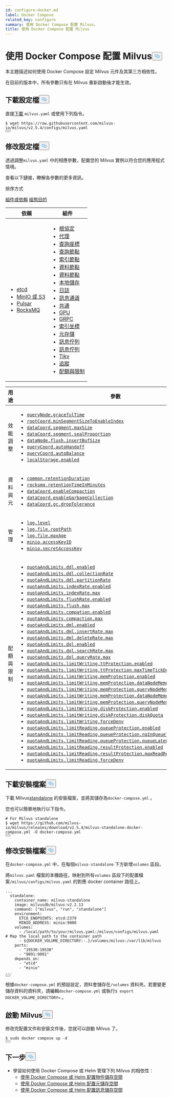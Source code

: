 ```yaml
---
id: configure-docker.md
label: Docker Compose
related_key: configure
summary: 使用 Docker Compose 配置 Milvus。
title: 使用 Docker Compose 配置 Milvus
---
```

<h1 id="Configure-Milvus-with-Docker-Compose" class="common-anchor-header">使用 Docker Compose 配置 Milvus<button data-href="#Configure-Milvus-with-Docker-Compose" class="anchor-icon" translate="no">
      <svg translate="no"
        aria-hidden="true"
        focusable="false"
        height="20"
        version="1.1"
        viewBox="0 0 16 16"
        width="16"
      >
        <path
          fill="#0092E4"
          fill-rule="evenodd"
          d="M4 9h1v1H4c-1.5 0-3-1.69-3-3.5S2.55 3 4 3h4c1.45 0 3 1.69 3 3.5 0 1.41-.91 2.72-2 3.25V8.59c.58-.45 1-1.27 1-2.09C10 5.22 8.98 4 8 4H4c-.98 0-2 1.22-2 2.5S3 9 4 9zm9-3h-1v1h1c1 0 2 1.22 2 2.5S13.98 12 13 12H9c-.98 0-2-1.22-2-2.5 0-.83.42-1.64 1-2.09V6.25c-1.09.53-2 1.84-2 3.25C6 11.31 7.55 13 9 13h4c1.45 0 3-1.69 3-3.5S14.5 6 13 6z"
        ></path>
      </svg>
    </button></h1><p>本主題描述如何使用 Docker Compose 設定 Milvus 元件及其第三方相依性。</p>
<div class="alert note">
在目前的版本中，所有參數只有在 Milvus 重新啟動後才能生效。</div>
<h2 id="Download-a-configuration-file" class="common-anchor-header">下載設定檔<button data-href="#Download-a-configuration-file" class="anchor-icon" translate="no">
      <svg translate="no"
        aria-hidden="true"
        focusable="false"
        height="20"
        version="1.1"
        viewBox="0 0 16 16"
        width="16"
      >
        <path
          fill="#0092E4"
          fill-rule="evenodd"
          d="M4 9h1v1H4c-1.5 0-3-1.69-3-3.5S2.55 3 4 3h4c1.45 0 3 1.69 3 3.5 0 1.41-.91 2.72-2 3.25V8.59c.58-.45 1-1.27 1-2.09C10 5.22 8.98 4 8 4H4c-.98 0-2 1.22-2 2.5S3 9 4 9zm9-3h-1v1h1c1 0 2 1.22 2 2.5S13.98 12 13 12H9c-.98 0-2-1.22-2-2.5 0-.83.42-1.64 1-2.09V6.25c-1.09.53-2 1.84-2 3.25C6 11.31 7.55 13 9 13h4c1.45 0 3-1.69 3-3.5S14.5 6 13 6z"
        ></path>
      </svg>
    </button></h2><p>直接<a href="https://raw.githubusercontent.com/milvus-io/milvus/v2.5.4/configs/milvus.yaml">下載</a> <code translate="no">milvus.yaml</code> 或使用下列指令。</p>
<pre><code translate="no">$ wget https://raw.githubusercontent.com/milvus-io/milvus/v2.5.4/configs/milvus.yaml
<button class="copy-code-btn"></button></code></pre>
<h2 id="Modify-the-configuration-file" class="common-anchor-header">修改設定檔<button data-href="#Modify-the-configuration-file" class="anchor-icon" translate="no">
      <svg translate="no"
        aria-hidden="true"
        focusable="false"
        height="20"
        version="1.1"
        viewBox="0 0 16 16"
        width="16"
      >
        <path
          fill="#0092E4"
          fill-rule="evenodd"
          d="M4 9h1v1H4c-1.5 0-3-1.69-3-3.5S2.55 3 4 3h4c1.45 0 3 1.69 3 3.5 0 1.41-.91 2.72-2 3.25V8.59c.58-.45 1-1.27 1-2.09C10 5.22 8.98 4 8 4H4c-.98 0-2 1.22-2 2.5S3 9 4 9zm9-3h-1v1h1c1 0 2 1.22 2 2.5S13.98 12 13 12H9c-.98 0-2-1.22-2-2.5 0-.83.42-1.64 1-2.09V6.25c-1.09.53-2 1.84-2 3.25C6 11.31 7.55 13 9 13h4c1.45 0 3-1.69 3-3.5S14.5 6 13 6z"
        ></path>
      </svg>
    </button></h2><p>透過調整<code translate="no">milvus.yaml</code> 中的相應參數，配置您的 Milvus 實例以符合您的應用程式情境。</p>
<p>查看以下鏈接，瞭解各參數的更多資訊。</p>
<p>排序方式</p>
<div class="filter">
<a href="#component">組件或依賴</a> <a href="#purpose">組態目的</a></div>
<div class="filter-component table-wrapper">
<table id="component">
<thead>
  <tr>
    <th>依賴</th>
    <th>組件</th>
  </tr>
</thead>
<tbody>
  <tr>
    <td>
        <ul>
            <li><a href="/docs/zh-hant/configure_etcd.md">etcd</a></li>
            <li><a href="/docs/zh-hant/configure_minio.md">MinIO 或 S3</a></li>
            <li><a href="/docs/zh-hant/configure_pulsar.md">Pulsar</a></li>
            <li><a href="/docs/zh-hant/configure_rocksmq.md">RocksMQ</a></li>
        </ul>
    </td>
    <td>
        <ul>
            <li><a href="/docs/zh-hant/configure_rootcoord.md">根協定</a></li>
            <li><a href="/docs/zh-hant/configure_proxy.md">代理</a></li>
            <li><a href="/docs/zh-hant/configure_querycoord.md">查詢座標</a></li>
            <li><a href="/docs/zh-hant/configure_querynode.md">查詢節點</a></li>
            <li><a href="/docs/zh-hant/configure_indexnode.md">索引節點</a></li>
            <li><a href="/docs/zh-hant/configure_datacoord.md">資料節點</a></li>
            <li><a href="/docs/zh-hant/configure_datanode.md">資料節點</a></li>
            <li><a href="/docs/zh-hant/configure_localstorage.md">本地儲存</a></li>
            <li><a href="/docs/zh-hant/configure_log.md">日誌</a></li>
            <li><a href="/docs/zh-hant/configure_msgchannel.md">訊息通道</a></li>
            <li><a href="/docs/zh-hant/configure_common.md">共通</a></li>
            <li><a href="/docs/zh-hant/configure_gpu.md">GPU</a></li>
            <li><a href="/docs/zh-hant/configure_grpc.md">GRPC</a></li>
            <li><a href="/docs/zh-hant/configure_indexcoord.md">索引坐標</a></li>
            <li><a href="/docs/zh-hant/configure_metastore.md">元存儲</a></li>
            <li><a href="/docs/zh-hant/configure_mq.md">訊息佇列</a></li>
            <li><a href="/docs/zh-hant/configure_natsmq.md">訊息佇列</a></li>
            <li><a href="/docs/zh-hant/configure_tikv.md">Tikv</a></li>
            <li><a href="/docs/zh-hant/configure_trace.md">追蹤</a></li>
            <li><a href="/docs/zh-hant/configure_quotaandlimits.md">配額與限制</a></li>
        </ul>
    </td>
  </tr>
</tbody>
</table>
</div>
<div class="filter-purpose table-wrapper">
<table id="purpose">
<thead>
  <tr>
    <th>用途</th>
    <th>參數</th>
  </tr>
</thead>
<tbody>
  <tr>
    <td>效能調整</td>
    <td>
        <ul>
            <li><a href="/docs/zh-hant/configure_querynode.md#queryNodegracefulTime"><code translate="no">queryNode.gracefulTime</code></a></li>
            <li><a href="/docs/zh-hant/configure_rootcoord.md#rootCoordminSegmentSizeToEnableIndex"><code translate="no">rootCoord.minSegmentSizeToEnableIndex</code></a></li>
            <li><a href="/docs/zh-hant/configure_datacoord.md#dataCoordsegmentmaxSize"><code translate="no">dataCoord.segment.maxSize</code></a></li>
            <li><a href="/docs/zh-hant/configure_datacoord.md#dataCoordsegmentsealProportion"><code translate="no">dataCoord.segment.sealProportion</code></a></li>
            <li><a href="/docs/zh-hant/configure_datanode.md#dataNodeflushinsertBufSize"><code translate="no">dataNode.flush.insertBufSize</code></a></li>
            <li><a href="/docs/zh-hant/configure_querycoord.md#queryCoordautoHandoff"><code translate="no">queryCoord.autoHandoff</code></a></li>
            <li><a href="/docs/zh-hant/configure_querycoord.md#queryCoordautoBalance"><code translate="no">queryCoord.autoBalance</code></a></li>
            <li><a href="/docs/zh-hant/configure_localstorage.md#localStorageenabled"><code translate="no">localStorage.enabled</code></a></li>
        </ul>
    </td>
  </tr>
  <tr>
    <td>資料與元</td>
    <td>
        <ul>
            <li><a href="/docs/zh-hant/configure_common.md#commonretentionDuration"><code translate="no">common.retentionDuration</code></a></li>
            <li><a href="/docs/zh-hant/configure_rocksmq.md#rocksmqretentionTimeInMinutes"><code translate="no">rocksmq.retentionTimeInMinutes</code></a></li>
            <li><a href="/docs/zh-hant/configure_datacoord.md#dataCoordenableCompaction"><code translate="no">dataCoord.enableCompaction</code></a></li>
            <li><a href="/docs/zh-hant/configure_datacoord.md#dataCoordenableGarbageCollection"><code translate="no">dataCoord.enableGarbageCollection</code></a></li>
            <li><a href="/docs/zh-hant/configure_datacoord.md#dataCoordgcdropTolerance"><code translate="no">dataCoord.gc.dropTolerance</code></a></li>
        </ul>
    </td>
  </tr>
  <tr>
    <td>管理</td>
    <td>
        <ul>
            <li><a href="/docs/zh-hant/configure_log.md#loglevel"><code translate="no">log.level</code></a></li>
            <li><a href="/docs/zh-hant/configure_log.md#logfilerootPath"><code translate="no">log.file.rootPath</code></a></li>
            <li><a href="/docs/zh-hant/configure_log.md#logfilemaxAge"><code translate="no">log.file.maxAge</code></a></li>
            <li><a href="/docs/zh-hant/configure_minio.md#minioaccessKeyID"><code translate="no">minio.accessKeyID</code></a></li>
            <li><a href="/docs/zh-hant/configure_minio.md#miniosecretAccessKey"><code translate="no">minio.secretAccessKey</code></a></li>
        </ul>
    </td>
  </tr>
  <tr>
    <td>配額與限制</td>
    <td>
        <ul>
            <li><a href="/docs/zh-hant/configure_quotaandlimits.md#quotaAndLimitsddlenabled"><code translate="no">quotaAndLimits.ddl.enabled</code></a></li>
            <li><a href="/docs/zh-hant/configure_quotaandlimits.md#quotaAndLimitsddlcollectionRate"><code translate="no">quotaAndLimits.ddl.collectionRate</code></a></li>
            <li><a href="/docs/zh-hant/configure_quotaandlimits.md#quotaAndLimitsddlpartitionRate"><code translate="no">quotaAndLimits.ddl.partitionRate</code></a></li>
            <li><a href="/docs/zh-hant/configure_quotaandlimits.md#quotaAndLimitsindexRateenabled"><code translate="no">quotaAndLimits.indexRate.enabled</code></a></li>
            <li><a href="/docs/zh-hant/configure_quotaandlimits.md#quotaAndLimitsindexRatemax"><code translate="no">quotaAndLimits.indexRate.max</code></a></li>
            <li><a href="/docs/zh-hant/configure_quotaandlimits.md#quotaAndLimitsflushRateenabled"><code translate="no">quotaAndLimits.flushRate.enabled</code></a></li>
            <li><a href="/docs/zh-hant/configure_quotaandlimits.md#quotaAndLimitsflushmax"><code translate="no">quotaAndLimits.flush.max</code></a></li>
            <li><a href="/docs/zh-hant/configure_quotaandlimits.md#quotaAndLimitscompationenabled"><code translate="no">quotaAndLimits.compation.enabled</code></a></li>
            <li><a href="/docs/zh-hant/configure_quotaandlimits.md#quotaAndLimitscompactionmax"><code translate="no">quotaAndLimits.compaction.max</code></a></li>
            <li><a href="/docs/zh-hant/configure_quotaandlimits.md#quotaAndLimitsdmlenabled"><code translate="no">quotaAndLimits.dml.enabled</code></a></li>
            <li><a href="/docs/zh-hant/configure_quotaandlimits.md#quotaAndLimitsdmlinsertRatemax"><code translate="no">quotaAndLimits.dml.insertRate.max</code></a></li>
            <li><a href="/docs/zh-hant/configure_quotaandlimits.md#quotaAndLimitsdmldeleteRatemax"><code translate="no">quotaAndLimits.dml.deleteRate.max</code></a></li>
            <li><a href="/docs/zh-hant/configure_quotaandlimits.md#quotaAndLimitsdqlenabled"><code translate="no">quotaAndLimits.dql.enabled</code></a></li>
            <li><a href="/docs/zh-hant/configure_quotaandlimits.md#quotaAndLimitsdqlsearchRatemax"><code translate="no">quotaAndLimits.dql.searchRate.max</code></a></li>
            <li><a href="/docs/zh-hant/configure_quotaandlimits.md#quotaAndLimitsdqlqueryRatemax"><code translate="no">quotaAndLimits.dql.queryRate.max</code></a></li>
            <li><a href="/docs/zh-hant/configure_quotaandlimits.md#quotaAndLimitslimitWritingttProtectionenabled"><code translate="no">quotaAndLimits.limitWriting.ttProtection.enabled</code></a></li>
            <li><a href="/docs/zh-hant/configure_quotaandlimits.md#quotaAndLimitslimitWritingttProtectionmaxTimeTickDelay"><code translate="no">quotaAndLimits.limitWriting.ttProtection.maxTimeTickDelay</code></a></li>
            <li><a href="/docs/zh-hant/configure_quotaandlimits.md#quotaAndLimitslimitWritingmemProtectionenabled"><code translate="no">quotaAndLimits.limitWriting.memProtection.enabled</code></a></li>
            <li><a href="/docs/zh-hant/configure_quotaandlimits.md#quotaAndLimitslimitWritingmemProtectiondataNodeMemoryLowWaterLevel"><code translate="no">quotaAndLimits.limitWriting.memProtection.dataNodeMemoryLowWaterLevel</code></a></li>
            <li><a href="/docs/zh-hant/configure_quotaandlimits.md#quotaAndLimitslimitWritingmemProtectionqueryNodeMemoryLowWaterLevel"><code translate="no">quotaAndLimits.limitWriting.memProtection.queryNodeMemoryLowWaterLevel</code></a></li>
            <li><a href="/docs/zh-hant/configure_quotaandlimits.md#quotaAndLimitslimitWritingmemProtectiondataNodeMemoryHighWaterLevel"><code translate="no">quotaAndLimits.limitWriting.memProtection.dataNodeMemoryHighWaterLevel</code></a></li>
            <li><a href="/docs/zh-hant/configure_quotaandlimits.md#quotaAndLimitslimitWritingmemProtectionqueryNodeMemoryHighWaterLevel"><code translate="no">quotaAndLimits.limitWriting.memProtection.queryNodeMemoryHighWaterLevel</code></a></li>
            <li><a href="/docs/zh-hant/configure_quotaandlimits.md#quotaAndLimitslimitWritingdiskProtectionenabled"><code translate="no">quotaAndLimits.limitWriting.diskProtection.enabled</code></a></li>
            <li><a href="/docs/zh-hant/configure_quotaandlimits.md#quotaAndLimitslimitWritingdiskProtectiondiskQuota"><code translate="no">quotaAndLimits.limitWriting.diskProtection.diskQuota</code></a></li>
            <li><a href="/docs/zh-hant/configure_quotaandlimits.md#quotaAndLimitslimitWritingforceDeny"><code translate="no">quotaAndLimits.limitWriting.forceDeny</code></a></li>
            <li><a href="/docs/zh-hant/configure_quotaandlimits.md#quotaAndLimitslimitReadingqueueProtectionenabled"><code translate="no">quotaAndLimits.limitReading.queueProtection.enabled</code></a></li>
            <li><a href="/docs/zh-hant/configure_quotaandlimits.md#quotaAndLimitslimitReadingqueueProtectionnqInQueueThreshold"><code translate="no">quotaAndLimits.limitReading.queueProtection.nqInQueueThreshold</code></a></li>
            <li><a href="/docs/zh-hant/configure_quotaandlimits.md#quotaAndLimitslimitReadingqueueProtectionqueueLatencyThreshold"><code translate="no">quotaAndLimits.limitReading.queueProtection.queueLatencyThreshold</code></a></li>
            <li><a href="/docs/zh-hant/configure_quotaandlimits.md#quotaAndLimitslimitReadingresultProtectionenabled"><code translate="no">quotaAndLimits.limitReading.resultProtection.enabled</code></a></li>
            <li><a href="/docs/zh-hant/configure_quotaandlimits.md#quotaAndLimitslimitReadingresultProtectionmaxReadResultRate"><code translate="no">quotaAndLimits.limitReading.resultProtection.maxReadResultRate</code></a></li>
            <li><a href="/docs/zh-hant/configure_quotaandlimits.md#quotaAndLimitslimitReadingforceDeny"><code translate="no">quotaAndLimits.limitReading.forceDeny</code></a></li>
        </ul>
    </td>
  </tr>
</tbody>
</table>
</div>
<h2 id="Download-an-installation-file" class="common-anchor-header">下載安裝檔案<button data-href="#Download-an-installation-file" class="anchor-icon" translate="no">
      <svg translate="no"
        aria-hidden="true"
        focusable="false"
        height="20"
        version="1.1"
        viewBox="0 0 16 16"
        width="16"
      >
        <path
          fill="#0092E4"
          fill-rule="evenodd"
          d="M4 9h1v1H4c-1.5 0-3-1.69-3-3.5S2.55 3 4 3h4c1.45 0 3 1.69 3 3.5 0 1.41-.91 2.72-2 3.25V8.59c.58-.45 1-1.27 1-2.09C10 5.22 8.98 4 8 4H4c-.98 0-2 1.22-2 2.5S3 9 4 9zm9-3h-1v1h1c1 0 2 1.22 2 2.5S13.98 12 13 12H9c-.98 0-2-1.22-2-2.5 0-.83.42-1.64 1-2.09V6.25c-1.09.53-2 1.84-2 3.25C6 11.31 7.55 13 9 13h4c1.45 0 3-1.69 3-3.5S14.5 6 13 6z"
        ></path>
      </svg>
    </button></h2><p>下載 Milvus<a href="https://github.com/milvus-io/milvus/releases/download/v2.5.4/milvus-standalone-docker-compose.yml">standalone</a> 的安裝檔案，並將其儲存為<code translate="no">docker-compose.yml</code> 。</p>
<p>您也可以簡單地執行以下指令。</p>
<pre><code translate="no"><span class="hljs-comment"># For Milvus standalone</span>
$ wget https://github.com/milvus-io/milvus/releases/download/v2.5.4/milvus-standalone-docker-compose.yml -O docker-compose.yml
<button class="copy-code-btn"></button></code></pre>
<h2 id="Modify-the-installation-file" class="common-anchor-header">修改安裝檔案<button data-href="#Modify-the-installation-file" class="anchor-icon" translate="no">
      <svg translate="no"
        aria-hidden="true"
        focusable="false"
        height="20"
        version="1.1"
        viewBox="0 0 16 16"
        width="16"
      >
        <path
          fill="#0092E4"
          fill-rule="evenodd"
          d="M4 9h1v1H4c-1.5 0-3-1.69-3-3.5S2.55 3 4 3h4c1.45 0 3 1.69 3 3.5 0 1.41-.91 2.72-2 3.25V8.59c.58-.45 1-1.27 1-2.09C10 5.22 8.98 4 8 4H4c-.98 0-2 1.22-2 2.5S3 9 4 9zm9-3h-1v1h1c1 0 2 1.22 2 2.5S13.98 12 13 12H9c-.98 0-2-1.22-2-2.5 0-.83.42-1.64 1-2.09V6.25c-1.09.53-2 1.84-2 3.25C6 11.31 7.55 13 9 13h4c1.45 0 3-1.69 3-3.5S14.5 6 13 6z"
        ></path>
      </svg>
    </button></h2><p>在<code translate="no">docker-compose.yml</code> 中，在每個<code translate="no">milvus-standalone</code> 下方新增<code translate="no">volumes</code> 區段。</p>
<p>將<code translate="no">milvus.yaml</code> 檔案的本機路徑，映射到所有<code translate="no">volumes</code> 區段下的配置檔案<code translate="no">/milvus/configs/milvus.yaml</code> 的對應 docker container 路徑上。</p>
<pre><code translate="no" class="language-yaml">...
  standalone:
    container_name: milvus-standalone
    image: milvusdb/milvus:v2.2.13
    <span class="hljs-built_in">command</span>: [<span class="hljs-string">&quot;milvus&quot;</span>, <span class="hljs-string">&quot;run&quot;</span>, <span class="hljs-string">&quot;standalone&quot;</span>]
    environment:
      ETCD_ENDPOINTS: etcd:2379
      MINIO_ADDRESS: minio:9000
    volumes:
      - /local/path/to/your/milvus.yaml:/milvus/configs/milvus.yaml   <span class="hljs-comment"># Map the local path to the container path</span>
      - <span class="hljs-variable">${DOCKER_VOLUME_DIRECTORY:-.}</span>/volumes/milvus:/var/lib/milvus
    ports:
      - <span class="hljs-string">&quot;19530:19530&quot;</span>
      - <span class="hljs-string">&quot;9091:9091&quot;</span>
    depends_on:
      - <span class="hljs-string">&quot;etcd&quot;</span>
      - <span class="hljs-string">&quot;minio&quot;</span>
...
<button class="copy-code-btn"></button></code></pre>
<div class="alert note">
根據<code translate="no">docker-compose.yml</code> 的預設設定，資料會儲存在<code translate="no">/volumes</code> 資料夾。若要變更儲存資料的資料夾，請編輯<code translate="no">docker-compose.yml</code> 或執行<code translate="no">$ export DOCKER_VOLUME_DIRECTORY=</code> 。</div>
<h2 id="Start-Milvus" class="common-anchor-header">啟動 Milvus<button data-href="#Start-Milvus" class="anchor-icon" translate="no">
      <svg translate="no"
        aria-hidden="true"
        focusable="false"
        height="20"
        version="1.1"
        viewBox="0 0 16 16"
        width="16"
      >
        <path
          fill="#0092E4"
          fill-rule="evenodd"
          d="M4 9h1v1H4c-1.5 0-3-1.69-3-3.5S2.55 3 4 3h4c1.45 0 3 1.69 3 3.5 0 1.41-.91 2.72-2 3.25V8.59c.58-.45 1-1.27 1-2.09C10 5.22 8.98 4 8 4H4c-.98 0-2 1.22-2 2.5S3 9 4 9zm9-3h-1v1h1c1 0 2 1.22 2 2.5S13.98 12 13 12H9c-.98 0-2-1.22-2-2.5 0-.83.42-1.64 1-2.09V6.25c-1.09.53-2 1.84-2 3.25C6 11.31 7.55 13 9 13h4c1.45 0 3-1.69 3-3.5S14.5 6 13 6z"
        ></path>
      </svg>
    </button></h2><p>修改完配置文件和安裝文件後，您就可以啟動 Milvus 了。</p>
<pre><code translate="no">$ <span class="hljs-built_in">sudo</span> docker compose up -d
<button class="copy-code-btn"></button></code></pre>
<h2 id="Whats-next" class="common-anchor-header">下一步<button data-href="#Whats-next" class="anchor-icon" translate="no">
      <svg translate="no"
        aria-hidden="true"
        focusable="false"
        height="20"
        version="1.1"
        viewBox="0 0 16 16"
        width="16"
      >
        <path
          fill="#0092E4"
          fill-rule="evenodd"
          d="M4 9h1v1H4c-1.5 0-3-1.69-3-3.5S2.55 3 4 3h4c1.45 0 3 1.69 3 3.5 0 1.41-.91 2.72-2 3.25V8.59c.58-.45 1-1.27 1-2.09C10 5.22 8.98 4 8 4H4c-.98 0-2 1.22-2 2.5S3 9 4 9zm9-3h-1v1h1c1 0 2 1.22 2 2.5S13.98 12 13 12H9c-.98 0-2-1.22-2-2.5 0-.83.42-1.64 1-2.09V6.25c-1.09.53-2 1.84-2 3.25C6 11.31 7.55 13 9 13h4c1.45 0 3-1.69 3-3.5S14.5 6 13 6z"
        ></path>
      </svg>
    </button></h2><ul>
<li>學習如何使用 Docker Compose 或 Helm 管理下列 Milvus 的相依性：<ul>
<li><a href="/docs/zh-hant/deploy_s3.md">使用 Docker Compose 或 Helm 配置物件儲存空間</a></li>
<li><a href="/docs/zh-hant/deploy_etcd.md">使用 Docker Compose 或 Helm 配置元儲存空間</a></li>
<li><a href="/docs/zh-hant/deploy_pulsar.md">使用 Docker Compose 或 Helm 配置訊息儲存空間</a></li>
</ul></li>
</ul>
